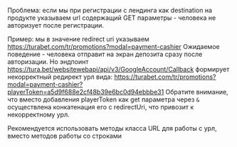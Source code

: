 Проблема: если мы при регистрации с лендинга как destination на продукте указываем url содержащий GET параметры - человека не авторизует после регистрации.

Пример: мы в значение redirect uri указываем https://turabet.com/tr/promotions?modal=payment-cashier Ожидаемое поведение - человека отправит на экран депозита сразу после авторизации. Но эндпоинт https://tura.bet/websitewebapi/api/v3/GoogleAccount/Callback формирует некорректный редирект урл вида: https://turabet.com/tr/promotions?modal=payment-cashier?playerToken=a5d9f688e2cf48b39e6bc0d94ebbbe31
Обратите внимание, что вместо добавления playerToken как get параметра через `&` осуществлена конкатенация его с redirectUri, что привозит к некорректному урл.

Рекомендуется использовать методы класса URL для работы с урл, вместо методов работы со строками